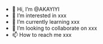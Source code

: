 - 👋 Hi, I’m @AKAYIYI
- 👀 I’m interested in xxx
- 🌱 I’m currently learning xxx
- 💞️ I’m looking to collaborate on xxx
- 📫 How to reach me xxx

<!---
AKAYIYI/AKAYIYI is a ✨ special ✨ repository because its `README.md` (this file) appears on your GitHub profile.
You can click the Preview link to take a look at your changes.
--->
